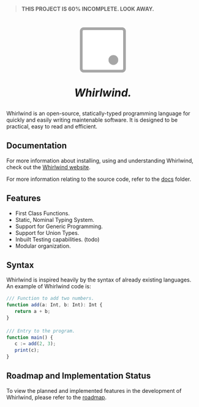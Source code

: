 > **THIS PROJECT IS 60% INCOMPLETE. LOOK AWAY.**

<h1 align=center>
   <img width="120" src="./assets/wrl_color_2.svg" alt="Whirlwind Icon"/>
   <p><i>Whirlwind.</i></p>
</h1>

Whirlwind is an open-source, statically-typed programming language for quickly and easily writing maintenable software. It is designed to be practical, easy to read and efficient.

## Documentation

For more information about installing, using and understanding Whirlwind, check out the [Whirlwind website](http://whirlwind-lang.vercel.app).

For more information relating to the source code, refer to the [docs](./docs/README.md) folder.

## Features

-  First Class Functions.
-  Static, Nominal Typing System.
-  Support for Generic Programming.
-  Support for Union Types.
-  Inbuilt Testing capabilities. (todo)
-  Modular organization.

## Syntax

Whirlwind is inspired heavily by the syntax of already existing languages. An example of Whirlwind code is:

```typescript
/// Function to add two numbers.
function add(a: Int, b: Int): Int {
   return a + b;
}

/// Entry to the program.
function main() {
   c := add(2, 3);
   print(c);
}
```

## Roadmap and Implementation Status

To view the planned and implemented features in the development of Whirlwind, please refer to the [roadmap](./docs/roadmap.md).
